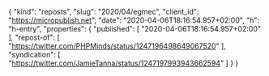 {
  "kind": "reposts",
  "slug": "2020/04/egmec",
  "client_id": "https://micropublish.net",
  "date": "2020-04-06T18:16:54.957+02:00",
  "h": "h-entry",
  "properties": {
    "published": [
      "2020-04-06T18:16:54.957+02:00"
    ],
    "repost-of": [
      "https://twitter.com/PHPMinds/status/1247196498649067520"
    ],
    "syndication": [
      "https://twitter.com/JamieTanna/status/1247197993943662594"
    ]
  }
}
